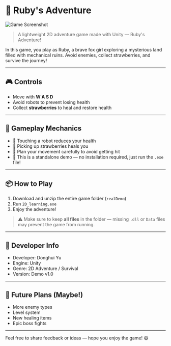 # 🌟 Ruby's Adventure

![Game Screenshot](image.png)

> A lightweight 2D adventure game made with Unity — Ruby's Adventure!

In this game, you play as Ruby, a brave fox girl exploring a mysterious land filled with mechanical ruins. Avoid enemies, collect strawberries, and survive the journey!

---

## 🎮 Controls

- Move with **W A S D**
- Avoid robots to prevent losing health
- Collect **strawberries** to heal and restore health

---

## 🧠 Gameplay Mechanics

- 🦾 Touching a robot reduces your health
- 🍓 Picking up strawberries heals you
- 🧠 Plan your movement carefully to avoid getting hit
- 🚀 This is a standalone demo — no installation required, just run the `.exe` file!

---

## 📦 How to Play

1. Download and unzip the entire game folder (`realDemo`)
2. Run `2D_learning.exe`
3. Enjoy the adventure!

> ⚠️ Make sure to keep **all files** in the folder — missing `.dll` or `Data` files may prevent the game from running.

---

## 🧩 Developer Info

- Developer: Donghui Yu  
- Engine: Unity  
- Genre: 2D Adventure / Survival  
- Version: Demo v1.0

---

## 🚧 Future Plans (Maybe!)

- More enemy types
- Level system
- New healing items
- Epic boss fights

---

Feel free to share feedback or ideas — hope you enjoy the game! 😄
